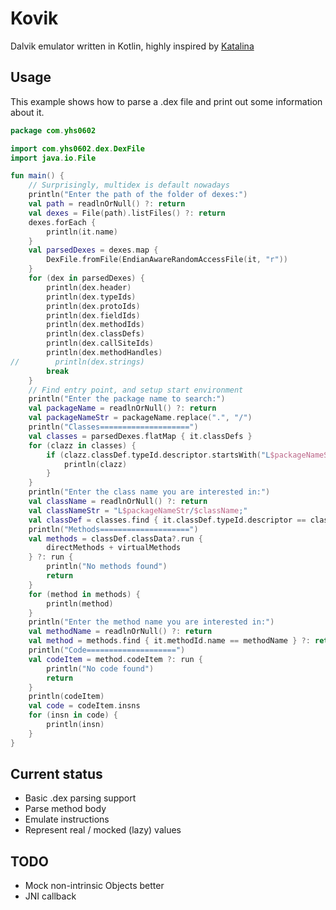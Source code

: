 # Kovik

Dalvik emulator written in Kotlin, highly inspired by [Katalina](https://github.com/huuck/Katalina)

## Usage

This example shows how to parse a .dex file and print out some information about it.

```kotlin
package com.yhs0602

import com.yhs0602.dex.DexFile
import java.io.File

fun main() {
    // Surprisingly, multidex is default nowadays
    println("Enter the path of the folder of dexes:")
    val path = readlnOrNull() ?: return
    val dexes = File(path).listFiles() ?: return
    dexes.forEach {
        println(it.name)
    }
    val parsedDexes = dexes.map {
        DexFile.fromFile(EndianAwareRandomAccessFile(it, "r"))
    }
    for (dex in parsedDexes) {
        println(dex.header)
        println(dex.typeIds)
        println(dex.protoIds)
        println(dex.fieldIds)
        println(dex.methodIds)
        println(dex.classDefs)
        println(dex.callSiteIds)
        println(dex.methodHandles)
//        println(dex.strings)
        break
    }
    // Find entry point, and setup start environment
    println("Enter the package name to search:")
    val packageName = readlnOrNull() ?: return
    val packageNameStr = packageName.replace(".", "/")
    println("Classes====================")
    val classes = parsedDexes.flatMap { it.classDefs }
    for (clazz in classes) {
        if (clazz.classDef.typeId.descriptor.startsWith("L$packageNameStr/")) {
            println(clazz)
        }
    }
    println("Enter the class name you are interested in:")
    val className = readlnOrNull() ?: return
    val classNameStr = "L$packageNameStr/$className;"
    val classDef = classes.find { it.classDef.typeId.descriptor == classNameStr } ?: return
    println("Methods====================")
    val methods = classDef.classData?.run {
        directMethods + virtualMethods
    } ?: run {
        println("No methods found")
        return
    }
    for (method in methods) {
        println(method)
    }
    println("Enter the method name you are interested in:")
    val methodName = readlnOrNull() ?: return
    val method = methods.find { it.methodId.name == methodName } ?: return
    println("Code====================")
    val codeItem = method.codeItem ?: run {
        println("No code found")
        return
    }
    println(codeItem)
    val code = codeItem.insns
    for (insn in code) {
        println(insn)
    }
}
```

## Current status

- Basic .dex parsing support
- Parse method body
- Emulate instructions
- Represent real / mocked (lazy) values

## TODO

- Mock non-intrinsic Objects better
- JNI callback
